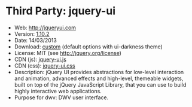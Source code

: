 Third Party: jquery-ui
======================

* Web: http://jqueryui.com
* Version: [1.10.2](http://blog.jqueryui.com/2013/03/jquery-ui-1-10-2/)
* Date: 14/03/2013
* Download: [custom](http://jqueryui.com/download/) (default options with ui-darkness theme)
* License: MIT (see http://jquery.org/license)
* CDN (js): [jquery-ui.js](http://code.jquery.com/ui/1.10.2/jquery-ui.js)
* CDN (css): [jquery-ui.css](http://code.jquery.com/ui/1.10.2/themes/ui-darkness/jquery-ui.css)
* Description: jQuery UI provides abstractions for low-level interaction and animation,
  advanced effects and high-level, themeable widgets, built on top of the jQuery
  JavaScript Library, that you can use to build highly interactive web applications.
* Purpose for dwv: DWV user interface.
